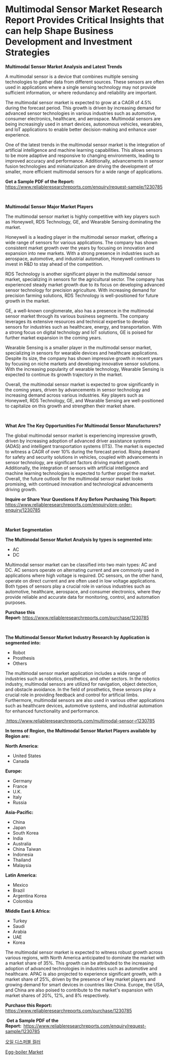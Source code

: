 <p><h1>Multimodal Sensor Market Research Report Provides Critical Insights that can help Shape Business Development and Investment Strategies</h1></p><p><strong>Multimodal Sensor Market Analysis and Latest Trends</strong></p>
<p><p>A multimodal sensor is a device that combines multiple sensing technologies to gather data from different sources. These sensors are often used in applications where a single sensing technology may not provide sufficient information, or where redundancy and reliability are important.</p><p>The multimodal sensor market is expected to grow at a CAGR of 4.5% during the forecast period. This growth is driven by increasing demand for advanced sensor technologies in various industries such as automotive, consumer electronics, healthcare, and aerospace. Multimodal sensors are being increasingly used in smart devices, autonomous vehicles, wearables, and IoT applications to enable better decision-making and enhance user experience.</p><p>One of the latest trends in the multimodal sensor market is the integration of artificial intelligence and machine learning capabilities. This allows sensors to be more adaptive and responsive to changing environments, leading to improved accuracy and performance. Additionally, advancements in sensor fusion technologies and miniaturization are driving the development of smaller, more efficient multimodal sensors for a wide range of applications.</p></p>
<p><strong>Get a Sample PDF of the Report:&nbsp;</strong> <a href="https://www.reliableresearchreports.com/enquiry/request-sample/1230785">https://www.reliableresearchreports.com/enquiry/request-sample/1230785</a></p>
<p>&nbsp;</p>
<p><strong>Multimodal Sensor Major Market Players</strong></p>
<p><p>The multimodal sensor market is highly competitive with key players such as Honeywell, RDS Technology, GE, and Wearable Sensing dominating the market. </p><p>Honeywell is a leading player in the multimodal sensor market, offering a wide range of sensors for various applications. The company has shown consistent market growth over the years by focusing on innovation and expansion into new markets. With a strong presence in industries such as aerospace, automotive, and industrial automation, Honeywell continues to invest in R&D to stay ahead of the competition.</p><p>RDS Technology is another significant player in the multimodal sensor market, specializing in sensors for the agricultural sector. The company has experienced steady market growth due to its focus on developing advanced sensor technology for precision agriculture. With increasing demand for precision farming solutions, RDS Technology is well-positioned for future growth in the market.</p><p>GE, a well-known conglomerate, also has a presence in the multimodal sensor market through its various business segments. The company leverages its extensive resources and technical expertise to develop sensors for industries such as healthcare, energy, and transportation. With a strong focus on digital technology and IoT solutions, GE is poised for further market expansion in the coming years.</p><p>Wearable Sensing is a smaller player in the multimodal sensor market, specializing in sensors for wearable devices and healthcare applications. Despite its size, the company has shown impressive growth in recent years by focusing on niche markets and developing innovative sensor solutions. With the increasing popularity of wearable technology, Wearable Sensing is expected to continue its growth trajectory in the market.</p><p>Overall, the multimodal sensor market is expected to grow significantly in the coming years, driven by advancements in sensor technology and increasing demand across various industries. Key players such as Honeywell, RDS Technology, GE, and Wearable Sensing are well-positioned to capitalize on this growth and strengthen their market share.</p></p>
<p>&nbsp;</p>
<p><strong>What Are The Key Opportunities For Multimodal Sensor Manufacturers?</strong></p>
<p><p>The global multimodal sensor market is experiencing impressive growth, driven by increasing adoption of advanced driver assistance systems (ADAS) and intelligent transportation systems (ITS). The market is expected to witness a CAGR of over 10% during the forecast period. Rising demand for safety and security solutions in vehicles, coupled with advancements in sensor technology, are significant factors driving market growth. Additionally, the integration of sensors with artificial intelligence and machine learning technologies is expected to further propel the market. Overall, the future outlook for the multimodal sensor market looks promising, with continued innovation and technological advancements driving growth.</p></p>
<p><strong>Inquire or Share Your Questions If Any Before Purchasing This Report:</strong> <a href="https://www.reliableresearchreports.com/enquiry/pre-order-enquiry/1230785">https://www.reliableresearchreports.com/enquiry/pre-order-enquiry/1230785</a></p>
<p>&nbsp;</p>
<p><strong>Market Segmentation</strong></p>
<p><strong>The Multimodal Sensor Market Analysis by types is segmented into:</strong></p>
<p><ul><li>AC</li><li>DC</li></ul></p>
<p><p>Multimodal sensor market can be classified into two main types: AC and DC. AC sensors operate on alternating current and are commonly used in applications where high voltage is required. DC sensors, on the other hand, operate on direct current and are often used in low voltage applications. Both types of sensors play a crucial role in various industries such as automotive, healthcare, aerospace, and consumer electronics, where they provide reliable and accurate data for monitoring, control, and automation purposes.</p></p>
<p><strong>Purchase this Report:&nbsp;</strong><a href="https://www.reliableresearchreports.com/purchase/1230785">https://www.reliableresearchreports.com/purchase/1230785</a></p>
<p>&nbsp;</p>
<p><strong>The Multimodal Sensor Market Industry Research by Application is segmented into:</strong></p>
<p><ul><li>Robot</li><li>Prosthesis</li><li>Others</li></ul></p>
<p><p>The multimodal sensor market application includes a wide range of industries such as robotics, prosthetics, and other sectors. In the robotics industry, multimodal sensors are utilized for navigation, object detection, and obstacle avoidance. In the field of prosthetics, these sensors play a crucial role in providing feedback and control for artificial limbs. Furthermore, multimodal sensors are also used in various other applications such as healthcare devices, automotive systems, and industrial automation for enhanced functionality and performance.</p></p>
<p><a href="https://www.reliableresearchreports.com/multimodal-sensor-r1230785">&nbsp;https://www.reliableresearchreports.com/multimodal-sensor-r1230785</a></p>
<p><strong>In terms of Region, the Multimodal Sensor Market Players available by Region are:</strong></p>
<p>
    <p> <strong> North America: </strong>
        <ul>
            <li>United States</li>
            <li>Canada</li>
        </ul>
        </p> 
    <p> <strong> Europe: </strong>
        <ul>
            <li>Germany</li>
            <li>France</li>
            <li>U.K.</li>
            <li>Italy</li>
            <li>Russia</li>
        </ul>
        </p> 
    <p> <strong> Asia-Pacific: </strong>
        <ul>
            <li>China</li>
            <li>Japan</li>
            <li>South Korea</li>
            <li>India</li>
            <li>Australia</li>
            <li>China Taiwan</li>
            <li>Indonesia</li>
            <li>Thailand</li>
            <li>Malaysia</li>
        </ul>
        </p> 
    <p> <strong> Latin America: </strong>
        <ul>
            <li>Mexico</li>
            <li>Brazil</li>
            <li>Argentina Korea</li>
            <li>Colombia</li>
        </ul>
        </p> 
    <p> <strong> Middle East & Africa: </strong>
        <ul>
            <li>Turkey</li>
            <li>Saudi</li>
            <li>Arabia</li>
            <li>UAE</li>
            <li>Korea</li>
        </ul>
    </p>
    </p>
<p><p>The multimodal sensor market is expected to witness robust growth across various regions, with North America anticipated to dominate the market with a market share of 35%. This growth can be attributed to the increasing adoption of advanced technologies in industries such as automotive and healthcare. APAC is also projected to experience significant growth, with a market share of 25%, driven by the presence of key market players and growing demand for smart devices in countries like China. Europe, the USA, and China are also poised to contribute to the market's expansion with market shares of 20%, 12%, and 8% respectively.</p></p>
<p><strong>Purchase this Report: </strong><a href="https://www.reliableresearchreports.com/purchase/1230785">https://www.reliableresearchreports.com/purchase/1230785</a></p>
<p>&nbsp;<strong>Get a Sample PDF of the Report:&nbsp;&nbsp;</strong><a href="https://www.reliableresearchreports.com/enquiry/request-sample/1230785">https://www.reliableresearchreports.com/enquiry/request-sample/1230785</a></p>
<p><strong></strong></p>
<p><p><a href="https://github.com/RickyMetzDVM/Market-Research-Report-List-1/blob/main/1661706155286.md">오일 디스퍼블 컬러</a></p><p><a href="https://github.com/zolotuy145/Market-Research-Report-List-1/blob/main/egg-boiler-market.md">Egg-boiler Market</a></p></p>